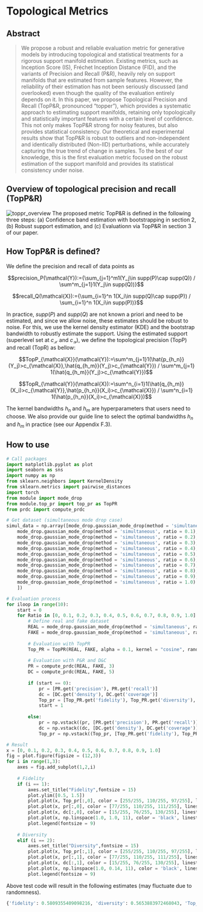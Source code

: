 # Topological Metrics

## Abstract
> We propose a robust and reliable evaluation metric for generative models by
introducing topological and statistical treatments for a rigorous support manifold
estimation. Existing metrics, such as Inception Score (IS), Fréchet Inception
Distance (FID), and the variants of Precision and Recall (P&R), heavily
rely on support manifolds that are estimated from sample features. However, the
reliability of their estimation has not been seriously discussed (and overlooked)
even though the quality of the evaluation entirely depends on it. In this paper, we
propose Topological Precision and Recall (TopP&R, pronounced “topper”), which
provides a systematic approach to estimating support manifolds, retaining only
topologically and statistically important features with a certain level of confidence.
This not only makes TopP&R strong for noisy features, but also provides statistical
consistency. Our theoretical and experimental results show that TopP&R is robust
to outliers and non-independent and identically distributed (Non-IID) perturbations,
while accurately capturing the true trend of change in samples. To the best of our
knowledge, this is the first evaluation metric focused on the robust estimation of
the support manifold and provides its statistical consistency under noise.

## Overview of topological precision and recall (TopP&R)
![toppr_overview](https://user-images.githubusercontent.com/102020840/203247514-3f64b9e6-bf74-434e-8c40-c6dfdfec7e59.png)
The proposed metric TopP&R is defined in the following three steps: (a) Confidence band estimation with bootstrapping in section 2,
(b) Robust support estimation, and (c) Evaluationn via TopP&R in section 3 of our paper.

## How TopP&R is defined?
We define the precision and recall of data points as

$$precision_P(\mathcal{Y}):={\sum_{j=1}^m1(Y_j\in supp(P)\cap supp(Q)) / \sum^m_{j=1}1(Y_j\in supp(Q))}$$

$$recall_Q(\mathcal{X}):={\sum_{i=1}^n 1(X_i\in supp(Q)\cap supp(P)) / \sum_{i=1}^n 1(X_i\in supp(P))}$$

In practice, $supp(P)$ and $supp(Q)$ are not known a priori and need to be estimated, and since we allow noise,
these estimates should be robust to noise. For this, we use the kernel density estimator (KDE) and 
the bootstrap bandwidth to robustly estimate the support. 
Using the estimated support (superlevel set at $c_{\mathcal{X}}$ and $c_{\mathcal{Y}}$), we define
the topological precision (TopP) and recall (TopR) as bellow:

$$TopP_{\mathcal{X}}(\mathcal{Y}):=\sum^m_{j=1}1(\hat{p_{h_n}}(Y_j)>c_{\mathcal{X}},\hat{q_{h_m}}(Y_j)>c_{\mathcal{Y}}) / 
\sum^m_{j=1} 1(\hat{q_{h_m}}(Y_j)>c_{\mathcal{Y}})$$

$$TopR_{\mathcal{Y}}(\mathcal{X}):=\sum^n_{i=1}1(\hat{q_{h_m}}(X_i)>c_{\mathcal{Y}},\hat{p_{h_n}}(X_i)>c_{\mathcal{X}}) / 
\sum^n_{i=1} 1(\hat{p_{h_n}}(X_i)>c_{\mathcal{X}})$$

The kernel bandwidths $h_n$ and $h_m$ are hyperparameters that users need to choose. We also provide our guide line to select 
the optimal bandwidths $h_n$ and $h_m$ in practice (see our Appendix F.3).

## How to use
```python
# Call packages
import matplotlib.pyplot as plot
import seaborn as sns
import numpy as np
from sklearn.neighbors import KernelDensity
from sklearn.metrics import pairwise_distances
import torch
from module import mode_drop
from module.top_pr import top_pr as TopPR
from prdc import compute_prdc

# Get dataset (simultaneous mode drop case)
simul_data = np.array([mode_drop.gaussian_mode_drop(method = 'simultaneous', ratio = 0), 
    mode_drop.gaussian_mode_drop(method = 'simultaneous', ratio = 0.1),
    mode_drop.gaussian_mode_drop(method = 'simultaneous', ratio = 0.2),
    mode_drop.gaussian_mode_drop(method = 'simultaneous', ratio = 0.3),
    mode_drop.gaussian_mode_drop(method = 'simultaneous', ratio = 0.4),
    mode_drop.gaussian_mode_drop(method = 'simultaneous', ratio = 0.5),
    mode_drop.gaussian_mode_drop(method = 'simultaneous', ratio = 0.6),
    mode_drop.gaussian_mode_drop(method = 'simultaneous', ratio = 0.7),
    mode_drop.gaussian_mode_drop(method = 'simultaneous', ratio = 0.8),
    mode_drop.gaussian_mode_drop(method = 'simultaneous', ratio = 0.9),
    mode_drop.gaussian_mode_drop(method = 'simultaneous', ratio = 1.0)
    ])

# Evaluation process
for iloop in range(10):
    start = 0
    for Ratio in [0, 0.1, 0.2, 0.3, 0.4, 0.5, 0.6, 0.7, 0.8, 0.9, 1.0]:
        # Define real and fake dataset
        REAL = mode_drop.gaussian_mode_drop(method = 'simultaneous', ratio = 0)
        FAKE = mode_drop.gaussian_mode_drop(method = 'simultaneous', ratio = Ratio)
        
        # Evaluation with TopPR
        Top_PR = TopPR(REAL, FAKE, alpha = 0.1, kernel = "cosine", random_proj = True, f1_score = True)
        
        # Evaluation with P&R and D&C
        PR = compute_prdc(REAL, FAKE, 3)
        DC = compute_prdc(REAL, FAKE, 5)
        
        if (start == 0):
            pr = [PR.get('precision'), PR.get('recall')]
            dc = [DC.get('density'), DC.get('coverage')]
            Top_pr = [Top_PR.get('fidelity'), Top_PR.get('diversity'), Top_PR.get('Top_F1')]
            start = 1
            
        else:
            pr = np.vstack((pr, [PR.get('precision'), PR.get('recall')]))
            dc = np.vstack((dc, [DC.get('density'), DC.get('coverage')]))
            Top_pr = np.vstack((Top_pr, [Top_PR.get('fidelity'), Top_PR.get('diversity'), Top_PR.get('Top_F1')]))

# Result
x = [0, 0.1, 0.2, 0.3, 0.4, 0.5, 0.6, 0.7, 0.8, 0.9, 1.0]
fig = plot.figure(figsize = (12,3))
for i in range(1,3):
    axes = fig.add_subplot(1,2,i)
    
    # Fidelity
    if (i == 1):
        axes.set_title("Fidelity",fontsize = 15)
        plot.ylim([0.5, 1.5])
        plot.plot(x, Top_pr[:,0], color = [255/255, 110/255, 97/255], linestyle = '-', linewidth = 3, marker = 'o', label = "TopP")
        plot.plot(x, pr[:,0], color = [77/255, 110/255, 111/255], linestyle = ':', linewidth = 3, marker = 'o', label = "precision (k=3)")
        plot.plot(x, dc[:,0], color = [15/255, 76/255, 130/255], linestyle = '-.', linewidth = 3, marker = 'o', label = "density (k=5)")
        plot.plot(x, np.linspace(1.0, 1.0, 11), color = 'black', linestyle = ':', linewidth = 2)
        plot.legend(fontsize = 9)
    
    # Diversity
    elif (i == 2):
        axes.set_title("Diversity",fontsize = 15)
        plot.plot(x, Top_pr[:,1], color = [255/255, 110/255, 97/255], linestyle = '-', linewidth = 3, marker = 'o', label = "TopR")
        plot.plot(x, pr[:,1], color = [77/255, 110/255, 111/255], linestyle = ':', linewidth = 3, marker = 'o', label = "recall (k=3)")
        plot.plot(x, dc[:,1], color = [15/255, 76/255, 130/255], linestyle = '-.', linewidth = 3, marker = 'o', label = "coverage (k=5)")
        plot.plot(x, np.linspace(1.0, 0.14, 11), color = 'black', linestyle = ':', linewidth = 2)
        plot.legend(fontsize = 9)
```
Above test code will result in the following estimates (may fluctuate due to randomness).

```python
{'fidelity': 0.5809355409098216, 'diversity': 0.5653883972468043, 'Top_F1': 0.5730565391609778}
```
